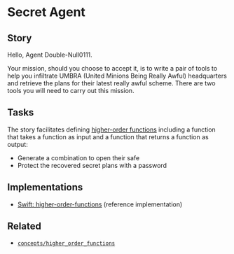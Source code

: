 # Secret Agent

## Story

Hello, Agent Double-Null0111.

Your mission, should you choose to accept it, is to write a pair of tools to help you infiltrate UMBRA (United Minions Being Really Awful) headquarters and retrieve the plans for their latest really awful scheme. There are two tools you will need to carry out this mission.

## Tasks

The story facilitates defining [higher-order functions][concepts-higher_order_functions] including a function that takes a function as input and a function that returns a function as output:

- Generate a combination to open their safe
- Protect the recovered secret plans with a password

## Implementations

- [Swift: higher-order-functions][implementation-swift] (reference implementation)

## Related

- [`concepts/higher_order_functions`][concepts-higher_order_functions]

[concepts-higher_order_functions]: https://github.com/exercism/v3/blob/main/reference/concepts/higher_order_functions.md
[implementation-swift]: https://github.com/exercism/swift/blob/main/exercises/concept/secret-agent/.docs/instructions.md
